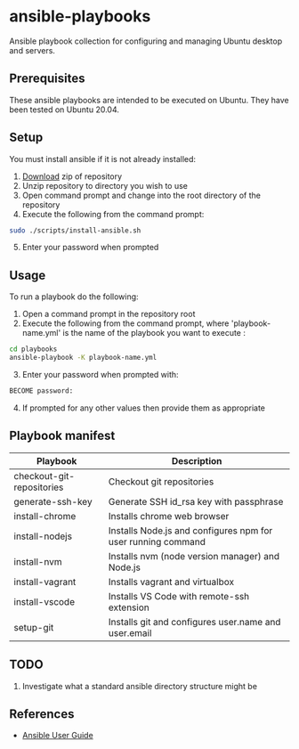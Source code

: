 # ansible-playbooks
Ansible playbook collection for configuring and managing Ubuntu desktop and servers.

## Prerequisites

These ansible playbooks are intended to be executed on Ubuntu. They have been tested on Ubuntu 20.04.


## Setup

You must install ansible if it is not already installed:

1. [Download](https://github.com/launchquickly/ansible-playbooks/archive/refs/heads/main.zip) zip of repository
1. Unzip repository to directory you wish to use
1. Open command prompt and change into the root directory of the repository
1. Execute the following from the command prompt:
```bash
sudo ./scripts/install-ansible.sh
```
5. Enter your password when prompted


## Usage

To run a playbook do the following:

1. Open a command prompt in the repository root
1. Execute the following from the command prompt, where 'playbook-name.yml' is the name of the playbook you want to execute :
```bash
cd playbooks
ansible-playbook -K playbook-name.yml
```
3. Enter your password when prompted with:
```bash
BECOME password:
```
4. If prompted for any other values then provide them as appropriate


## Playbook manifest

| Playbook | Description |
| --- | --- |
| checkout-git-repositories | Checkout git repositories |
| generate-ssh-key | Generate SSH id_rsa key with passphrase |
| install-chrome | Installs chrome web browser |
| install-nodejs | Installs Node.js and configures npm for user running command |
| install-nvm | Installs nvm (node version manager) and Node.js |
| install-vagrant | Installs vagrant and virtualbox |
| install-vscode | Installs VS Code with remote-ssh extension |
| setup-git | Installs git and configures user.name and user.email |


## TODO

1. Investigate what a standard ansible directory structure might be


## References

- [Ansible User Guide](https://docs.ansible.com/ansible/latest/user_guide/index.html)
